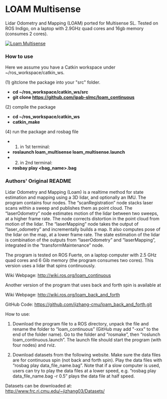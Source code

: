 # LOAM Multisense
Lidar Odometry and Mapping (LOAM) ported for Multisense SL.
Tested on ROS Indigo, on a laptop with 2.9GHz quad cores and 16gb memory (consumes 2 cores).

[![Loam Multisense](http://img.youtube.com/vi/Zu_7hwVlG8c/0.jpg)](https://youtu.be/StTqXEQ2l-Y "Loam Multisense")

### How to use
Here we assume you have a Catkin workspace under ~/ros_workspace/catkin_ws.

(1) gitclone the package into your "src" folder.
+ **cd ~/ros_workspace/catkin_ws/src**
+ **git clone https://github.com/ipab-slmc/loam_continuous**

(2) compile the package
+ **cd ~/ros_workspace/catkin_ws**
+ **catkin_make**

(4) run the package and rosbag file
+ 1) in 1st terminal:
+ **roslaunch loam_multisense loam_multisense.launch**
+ 2) in 2nd terminal:
+ **rosbay play <bag_name>.bag**


### Authors' Original README

Lidar Odometry and Mapping (Loam) is a realtime method for state estimation and mapping using a 3D lidar, and optionally an IMU. The program contains four nodes. The “scanRegistration” node stacks laser scans within a sweep and publishes them as point cloud. The “laserOdometry” node estimates motion of the lidar between two sweeps, at a higher frame rate. The node corrects distortion in the point cloud from motion of the lidar. The “laserMapping” node takes the output of “laser_odometry” and incrementally builds a map. It also computes pose of the lidar on the map, at a lower frame rate. The state estimation of the lidar is combination of the outputs from “laserOdometry” and “laserMapping”, integrated in the “transformMaintenance” node. 

The program is tested on ROS Fuerte, on a laptop computer with 2.5 GHz quad cores and 6 Gib memory (the program consumes two cores). This version uses a lidar that spins continuously.

Wiki Webpage: http://wiki.ros.org/loam_continuous

Another version of the program that uses back and forth spin is available at

Wiki Webpage: http://wiki.ros.org/loam_back_and_forth

GitHub Code: https://github.com/jizhang-cmu/loam_back_and_forth.git

How to use:

1) Download the program file to a ROS directory, unpack the file and rename the folder to “loam_continuous” (GitHub may add "-xxx" to the end of the folder name). Go to the folder and “rosmake”, then “roslunch loam_continuous.launch”. The launch file should start the program (with four nodes) and rviz.

2) Download datasets from the following website. Make sure the data files are for continuous spin (not back and forth spin). Play the data files with “rosbag play data_file_name.bag”. Note that if a slow computer is used, users can try to play the data files at a lower speed, e.g. “rosbag play data_file_name.bag -r 0.5” plays the data file at half speed.

Datasets can be downloaded at: http://www.frc.ri.cmu.edu/~jizhang03/Datasets/
